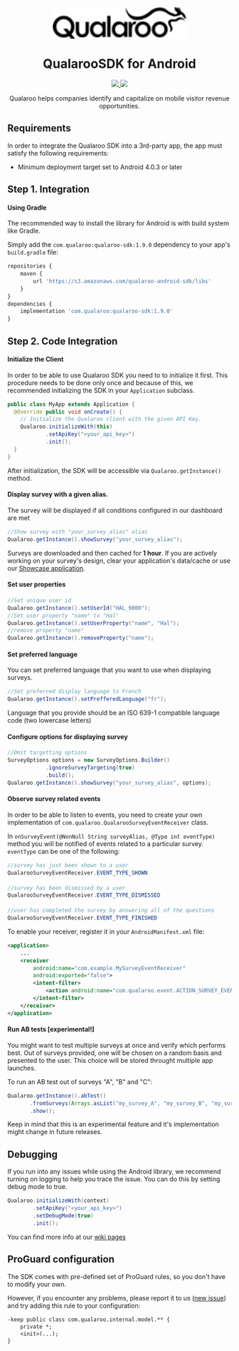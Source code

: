 <p align="center"><img src="img/logo-dark.png?raw=true" align="center" width="300"/></p>
<h1 align="center">QualarooSDK for Android</h1>

<p align="center">
  <a href="https://github.com/qualaroo/android-sdk/blob/dev/CHANGELOG.md">
    <img src="https://img.shields.io/badge/version-1.8.4-blue.svg">
  </a>
  <a href="https://circleci.com/gh/qualaroo/android-sdk/tree/dev">
    <img src="https://img.shields.io/circleci/project/github/qualaroo/android-sdk/dev.svg">
  </a>  
</p>

<p align="center">
  Qualaroo helps companies identify and capitalize on mobile visitor revenue opportunities.
</p>

## Requirements

In order to integrate the Qualaroo SDK into a 3rd-party app, the app must satisfy the following requirements:

- Minimum deployment target set to Android 4.0.3 or later

## Step 1. Integration

#### Using Gradle

The recommended way to install the library for Android is with build system like Gradle.

Simply add the `com.qualaroo:qualaroo-sdk:1.9.0` dependency to your app's `build.gradle` file:

```javascript
repositories {
    maven {
        url 'https://s3.amazonaws.com/qualaroo-android-sdk/libs'
    }
}
dependencies {
    implementation 'com.qualaroo:qualaroo-sdk:1.9.0'
}
```
## Step 2. Code Integration
#### Initialize the Client
In order to be able to use Qualaroo SDK you need to to initialize it first.
This procedure needs to be done only once and because of this, we recommended initializing the SDK in your `Application` subclass.
```java
public class MyApp extends Application {
  @Override public void onCreate() {
    // Initialize the Qualaroo client with the given API Key.
    Qualaroo.initializeWith(this)
            .setApiKey("<your_api_key>")
            .init();
  }
}        
```
After initialization, the SDK will be accessible via `Qualaroo.getInstance()` method.
#### Display survey with a given alias.
The survey will be displayed if all conditions configured in our dashboard are met
```java
//Show survey with "your_survey_alias" alias
Qualaroo.getInstance().showSurvey("your_survey_alias");
```
Surveys are downloaded and then cached for **1 hour**. If you are actively working on your survey's design, clear your application's data/cache or use our [Showcase application](https://play.google.com/store/apps/details?id=com.qualaroo.showcase).
#### Set user properties
```java
//Set unique user id
Qualaroo.getInstance().setUserId("HAL_9000");
//Set user property "name" to "Hal"
Qualaroo.getInstance().setUserProperty("name", "Hal");
//remove property "name"
Qualaroo.getInstance().removeProperty("name");
```

#### Set preferred language
You can set preferred language that you want to use when displaying surveys.
```java
//Set preferred display language to French
Qualaroo.getInstance().setPrefferedLanguage("fr");
```
Language that you provide should be an ISO 639-1 compatible language code (two lowercase letters)

#### Configure options for displaying survey
```java
//Omit targetting options
SurveyOptions options = new SurveyOptions.Builder()
            .ignoreSurveyTargeting(true)
            .build();
Qualaroo.getInstance().showSurvey("your_survey_alias", options);
```

#### Observe survey related events
In order to be able to listen to events, you need to create your own implementation of `com.qualaroo.QualarooSurveyEventReceiver` class.

In `onSurveyEvent(@NonNull String surveyAlias, @Type int eventType)` method you will be notified of events related to a particular survey. `eventType` can be one of the following:
```java 
//survey has just been shown to a user
QualarooSurveyEventReceiver.EVENT_TYPE_SHOWN 

//survey has been dismissed by a user
QualarooSurveyEventReceiver.EVENT_TYPE_DISMISSED 

//user has completed the survey by answering all of the questions
QualarooSurveyEventReceiver.EVENT_TYPE_FINISHED 
```    

To enable your receiver, register it in your `AndroidManifest.xml` file:
```xml
<application>
    ...
    <receiver 
        android:name="com.example.MySurveyEventReceiver"
        android:exported="false">
        <intent-filter>
            <action android:name="com.qualaroo.event.ACTION_SURVEY_EVENT"/>
        </intent-filter>
    </receiver>
</application> 
```

#### Run AB tests [experimental!]
You might want to test multiple surveys at once and verify which performs best.
Out of surveys provided, one will be chosen on a random basis and presented to the user.
This choice will be stored throught multiple app launches.

To run an AB test out of surveys "A", "B" and "C":
```java
Qualaroo.getInstance().abTest()
       .fromSurveys(Arrays.asList("my_survey_A", "my_survey_B", "my_survey_C"))
       .show();
```
Keep in mind that this is an experimental feature and it's implementation might change in future releases.

## Debugging
If you run into any issues while using the Android library, we recommend turning on logging to help you trace the issue. 
You can do this by setting debug mode to true.
```java
Qualaroo.initializeWith(context)
        .setApiKey("<your_api_key>")
        .setDebugMode(true)
        .init();
```
You can find more info at our [wiki pages](https://github.com/qualaroo/AndroidSDK/wiki)

## ProGuard configuration
The SDK comes with pre-defined set of ProGuard rules, so you don't have to modify your own.

However, if you encounter any problems, please report it to us ([new issue](https://github.com/qualaroo/AndroidSDK/issues/new)) and try adding this rule to your configuration:

```
-keep public class com.qualaroo.internal.model.** {
    private *;
    <init>(...);
}
```
